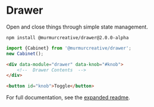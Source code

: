 # Drawer

Open and close things through simple state management.

```shell script
npm install @murmurcreative/drawer@2.0.0-alpha
```

```javascript
import {Cabinet} from '@murmurcreative/drawer';
new Cabinet();
```

```html
<div data-module="drawer" data-knob="#knob">
    <!--  Drawer Contents  -->
</div>

<button id="knob">Toggle</button>
```

For full documentation, see the [expanded readme](README.adoc).
